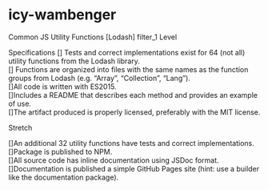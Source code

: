 # icy-wambenger
Common JS Utility Functions [Lodash] filter_1 Level

Specifications
[] Tests and correct implementations exist for 64 (not all) utility functions from the Lodash library.  
[] Functions are organized into files with the same names as the function groups from Lodash (e.g. “Array”, “Collection”,   “Lang”).  
[]All code is written with ES2015.  
[]Includes a README that describes each method and provides an example of use.  
[]The artifact produced is properly licensed, preferably with the MIT license.  

Stretch

[]An additional 32 utility functions have tests and correct implementations.  
[]Package is published to NPM.  
[]All source code has inline documentation using JSDoc format.  
[]Documentation is published a simple GitHub Pages site (hint: use a builder like the documentation package).  

